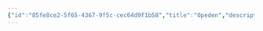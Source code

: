 ```yaml
---
{"id":"85fe8ce2-5f65-4367-9f5c-cec64d9f1b58","title":"Opeden","description":"Landmarks - Opeden","publish":true,"date_created":"Tuesday, April 2nd 2024, 6:38:09 pm","date_modified":"Tuesday, April 2nd 2024, 6:38:23 pm","path":"Tabletop/Campaigns/And A Thousand Years More/Location/Towns and Cities/Landmarks/Opeden/index.md","permalink":"/tabletop/campaigns/and-a-thousand-years-more/location/towns-and-cities/landmarks/opeden/index/","PassFrontmatter":true}
---
```


